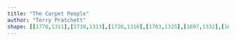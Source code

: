 ```yaml
---
title: "The Carpet People"
author: "Terry Pratchett"
shape: [[1770,1311],[1730,1313],[1720,1316],[1703,1325],[1697,1332],[1679,1368],[1677,1378],[1678,1422],[1682,1425],[1702,1426],[1709,1432],[1711,1438],[1711,1466],[1706,1555],[1706,1578],[1703,1606],[1702,1666],[1700,1683],[1699,1720],[1697,1731],[1693,1835],[1689,1882],[1688,1915],[1686,1928],[1680,2123],[1677,2144],[1676,2224],[1674,2229],[1673,2270],[1668,2310],[1668,2323],[1672,2327],[1690,2333],[1711,2335],[1724,2334],[1754,2336],[1781,2333],[1786,2329],[1789,2323],[1788,2269],[1790,2258],[1790,2221],[1792,2214],[1793,2170],[1796,2144],[1795,2128],[1797,2118],[1797,2097],[1799,2082],[1801,2002],[1806,1928],[1808,1867],[1810,1852],[1810,1824],[1812,1813],[1816,1746],[1818,1738],[1818,1718],[1823,1658],[1825,1583],[1827,1575],[1828,1536],[1830,1528],[1832,1497],[1833,1436],[1835,1434],[1835,1318],[1825,1313],[1803,1313],[1785,1311]]
---
```

